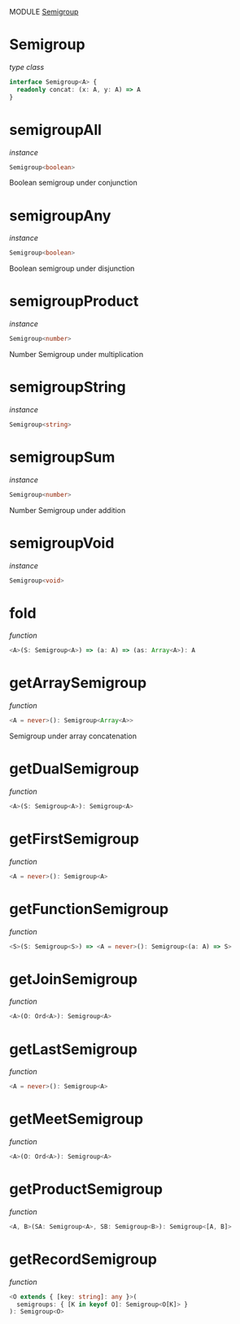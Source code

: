 MODULE [Semigroup](https://github.com/gcanti/fp-ts/blob/master/src/Semigroup.ts)

# Semigroup

_type class_

```ts
interface Semigroup<A> {
  readonly concat: (x: A, y: A) => A
}
```

# semigroupAll

_instance_

```ts
Semigroup<boolean>
```

Boolean semigroup under conjunction

# semigroupAny

_instance_

```ts
Semigroup<boolean>
```

Boolean semigroup under disjunction

# semigroupProduct

_instance_

```ts
Semigroup<number>
```

Number Semigroup under multiplication

# semigroupString

_instance_

```ts
Semigroup<string>
```

# semigroupSum

_instance_

```ts
Semigroup<number>
```

Number Semigroup under addition

# semigroupVoid

_instance_

```ts
Semigroup<void>
```

# fold

_function_

```ts
<A>(S: Semigroup<A>) => (a: A) => (as: Array<A>): A
```

# getArraySemigroup

_function_

```ts
<A = never>(): Semigroup<Array<A>>
```

Semigroup under array concatenation

# getDualSemigroup

_function_

```ts
<A>(S: Semigroup<A>): Semigroup<A>
```

# getFirstSemigroup

_function_

```ts
<A = never>(): Semigroup<A>
```

# getFunctionSemigroup

_function_

```ts
<S>(S: Semigroup<S>) => <A = never>(): Semigroup<(a: A) => S>
```

# getJoinSemigroup

_function_

```ts
<A>(O: Ord<A>): Semigroup<A>
```

# getLastSemigroup

_function_

```ts
<A = never>(): Semigroup<A>
```

# getMeetSemigroup

_function_

```ts
<A>(O: Ord<A>): Semigroup<A>
```

# getProductSemigroup

_function_

```ts
<A, B>(SA: Semigroup<A>, SB: Semigroup<B>): Semigroup<[A, B]>
```

# getRecordSemigroup

_function_

```ts
<O extends { [key: string]: any }>(
  semigroups: { [K in keyof O]: Semigroup<O[K]> }
): Semigroup<O>
```

